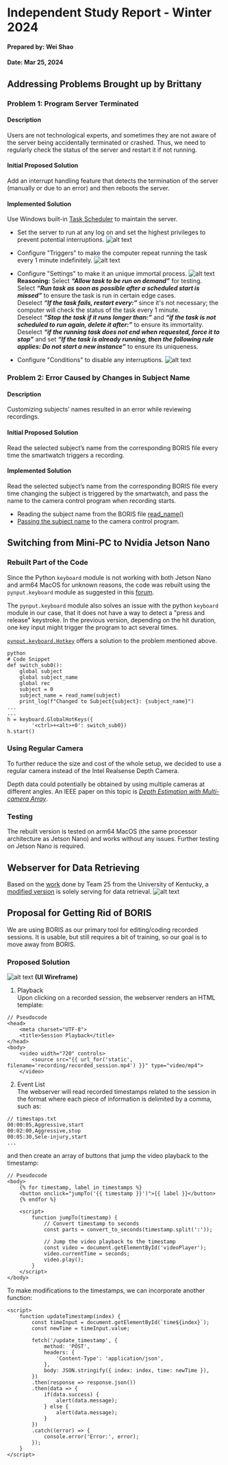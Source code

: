 # Independent Study Report - Winter 2024

#### Prepared by: Wei Shao

#### Date: Mar 25, 2024

## Addressing Problems Brought up by Brittany

### Problem 1: Program Server Terminated

#### Description

Users are not technological experts, and sometimes they are not aware of the
server being accidentally terminated or crashed. Thus, we need to regularly
check the status of the server and restart it if not running.

#### Initial Proposed Solution

Add an interrupt handling feature that detects the termination of the server
(manually or due to an error) and then reboots the server.

#### Implemented Solution

Use Windows built-in
[Task Scheduler](https://learn.microsoft.com/en-us/windows/win32/taskschd/task-scheduler-start-page)
to maintain the server.

-   Set the server to run at any log on and set the highest privileges to
    prevent potential interruptions. ![alt text](Images/image.png)

-   Configure "Triggers" to make the computer repeat running the task every 1
    minute indefinitely. ![alt text](Images/image-1.png)

-   Configure "Settings" to make it an unique immortal process.
    ![alt text](Images/image-2.png)
    **Reasoning:**
    Select **_“Allow task to be run on
    demand”_** for testing.\
    Select **_“Run task as soon as possible after a
    scheduled start is missed”_** to ensure the task is run in certain edge
    cases.\
    Deselect **_“If the task fails, restart every:”_** since it's not
    necessary; the computer will check the status of the task every 1 minute.\
    Deselect **_“Stop the task if it runs longer than:”_** and **_“if the task
    is not scheduled to run again, delete it after:”_** to ensure its
    immortality.\
    Deselect **_“if the running task does not end when requested,
    force it to stop”_** and set **_“If the task is already running, then the
    following rule applies: Do not start a new instance”_** to ensure its
    uniqueness.
-   Configure "Conditions" to disable any interruptions.
    ![alt text](Images/image-3.png)

### Problem 2: Error Caused by Changes in Subject Name

#### Description

Customizing subjects’ names resulted in an error while reviewing recordings.

#### Initial Proposed Solution

Read the selected subject’s name from the corresponding BORIS file every time
the smartwatch triggers a recording.

#### Implemented Solution

Read the selected subject’s name from the corresponding BORIS file every time
changing the subject is triggered by the smartwatch, and pass the name to the
camera control program when recording starts.

-   Reading the subject name from the BORIS file
    [read_name()](https://github.com/YoungKameSennin/BeLOG-System/blob/75a051bc44e9a4a840611fe2a03f7b249895c6b8/Codes/BeLog_Linux.py#L16)
-   [Passing the subject name](https://github.com/YoungKameSennin/BeLOG-System/blob/75a051bc44e9a4a840611fe2a03f7b249895c6b8/Codes/BeLog_Linux.py#L119)
    to the camera control program.

## Switching from Mini-PC to Nvidia Jetson Nano

### Rebuilt Part of the Code

Since the Python `keyboard` module is not working with both Jetson Nano and
arm64 MacOS for unknown reasons, the code was rebuilt using the
`pynput.keyboard` module as suggested in this
[forum](https://stackoverflow.com/questions/69949923/python-keyboard-module-non-functional-with-python-3-x-and-macos).

The `pynput.keyboard` module also solves an issue with the python `keyboard`
module in our case, that it does not have a way to detect a "press and release"
keystroke. In the previous version, depending on the hit duration, one key input
might trigger the program to act several times.

[`pynput.keyboard.Hotkey`](https://pynput.readthedocs.io/en/latest/keyboard.html#global-hotkeys)
offers a solution to the problem mentioned above.

```
python
# Code Snippet
def switch_sub0():
    global subject
    global subject_name
    global rec
    subject = 0
    subject_name = read_name(subject)
    print_log(f"Changed to Subject{subject}: {subject_name}")
...
...
h = keyboard.GlobalHotKeys({
        '<ctrl>+<alt>+0': switch_sub0})
h.start()
```

### Using Regular Camera

To further reduce the size and cost of the whole setup, we decided to use a
regular camera instead of the Intel Realsense Depth Camera.

Depth data could potentially be obtained by using multiple cameras at different
angles. An IEEE paper on this topic is
[_Depth Estimation with Multi-camera Array_](https://ieeexplore.ieee.org/document/9935518).

### Testing

The rebuilt version is tested on arm64 MacOS (the same processor architecture as
Jetson Nano) and works without any issues. Further testing on Jetson Nano is
required.

## Webserver for Data Retrieving

Based on the [work](https://github.com/dmbr253/Theralog/tree/Web-Server) done by
Team 25 from the University of Kentucky, a [modified version](https://github.com/YoungKameSennin/BeLOG-System/blob/main/Webserver/main.py) is solely serving
for data retrieval. ![alt text](Images/image-4.png)

## Proposal for Getting Rid of BORIS

We are using BORIS as our primary tool for editing/coding recorded sessions. It
is usable, but still requires a bit of training, so our goal is to move away
from BORIS.

### Proposed Solution

![alt text](Images/image-5.png) **(UI Wireframe)**

1. Playback\
Upon clicking on a recorded session, the webserver renders an HTML
   template:

```
// Pseudocode
<head>
    <meta charset="UTF-8">
    <title>Session Playback</title>
</head>
<body>
    <video width="720" controls>
        <source src="{{ url_for('static', filename='recording/recorded_session.mp4') }}" type="video/mp4">
    </video>
```

2. Event List\
The webserver will read recorded timestamps related to the session
   in the format where each piece of information is delimited by a comma, such
   as:

```
// timestaps.txt
00:00:05,Aggressive,start
00:02:00,Aggressive,stop
00:05:30,Sele-injury,start
...
```

and then create an array of buttons that jump the video playback to the
timestamp:

```
// Pseudocode
<body>
    {% for timestamp, label in timestamps %}
    <button onclick="jumpTo('{{ timestamp }}')">{{ label }}</button>
    {% endfor %}

    <script>
        function jumpTo(timestamp) {
            // Convert timestamp to seconds
            const parts = convert_to_seconds(timestamp.split(':'));

            // Jump the video playback to the timestamp
            const video = document.getElementById('videoPlayer');
            video.currentTime = seconds;
            video.play();
        }
    </script>
</body>
```

To make modifications to the timestamps, we can incorporate another function:

```
<script>
    function updateTimestamp(index) {
        const timeInput = document.getElementById(`time${index}`);
        const newTime = timeInput.value;

        fetch('/update_timestamp', {
            method: 'POST',
            headers: {
                'Content-Type': 'application/json',
            },
            body: JSON.stringify({ index: index, time: newTime }),
        })
        .then(response => response.json())
        .then(data => {
            if(data.success) {
                alert(data.message);
            } else {
                alert(data.message);
            }
        })
        .catch((error) => {
            console.error('Error:', error);
        });
    }
</script>
```
